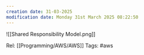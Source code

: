 ```yaml
---
creation date: 31-03-2025
modification date: Monday 31st March 2025 08:22:50
---
```

![[Shared Responsibility Model.png]]


Rel: [[Programming/AWS/AWS]]
Tags: #aws
